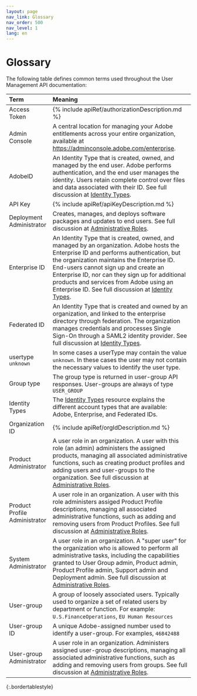 ```yaml
---
layout: page
nav_link: Glossary
nav_order: 500
nav_level: 1
lang: en
---
```


# Glossary

The following table defines common terms used throughout the User Management API documentation:

| Term | Meaning |
| :---- | :--------------- |
| Access Token | {% include apiRef/authorizationDescription.md %} |
| <a name="adminconsole" class="api-ref-subtitle">Admin Console</a> | A central location for managing your Adobe entitlements across your entire organization, available at https://adminconsole.adobe.com/enterprise. |
| <a name="adobeId" class="api-ref-subtitle">AdobeID</a> | An Identity Type that is created, owned, and managed by the end user. Adobe performs authentication, and the end user manages the identity. Users retain complete control over files and data associated with their ID. See full discussion at [Identity Types](https://helpx.adobe.com/enterprise/help/identity.html). |
| API Key | {% include apiRef/apiKeyDescription.md %} |
| <a name="deployment" class="api-ref-subtitle">Deployment Administrator</a> | Creates, manages, and deploys software packages and updates to end users. See full discussion at [Administrative Roles](https://helpx.adobe.com/enterprise/using/admin-roles.html#).|
| <a name="enterpriseId" class="api-ref-subtitle">Enterprise ID</a> | An Identity Type that is created, owned, and managed by an organization. Adobe hosts the Enterprise ID and performs authentication, but the organization maintains the Enterprise ID. End-users cannot sign up and create an Enterprise ID, nor can they sign up for additional products and services from Adobe using an Enterprise ID. See full discussion at [Identity Types](https://helpx.adobe.com/enterprise/help/identity.html). |
| <a name="federatedId" class="api-ref-subtitle">Federated ID</a> | An Identity Type that is created and owned by an organization, and linked to the enterprise directory through federation. The organization manages credentials and processes Single Sign-On through a SAML2 identity provider. See full discussion at [Identity Types](https://helpx.adobe.com/enterprise/help/identity.html). |
| <a name="unknownUserType" class="api-ref-subtitle">usertype `unknown`</a> | In some cases a userType may contain the value `unknown`. In these cases the user may not contain the necessary values to identify the user type.|
| Group type | The group type is returned in user-group API responses. User-groups are always of type `USER_GROUP` |
| <a name="identity" class="api-ref-subtitle">Identity Types</a> | The [Identity Types](https://helpx.adobe.com/enterprise/help/identity.html) resource explains the different account types that are available: Adobe, Enterprise, and Federated IDs. |
| Organization ID | {% include apiRef/orgIdDescription.md %} |
| <a name="productAdmin" class="api-ref-subtitle">Product Administrator</a> | A user role in an organization. A user with this role (an admin) administers the assigned products, managing all associated administrative functions, such as creating product profiles and adding users and user-groups to the organization. See full discussion at [Administrative Roles](https://helpx.adobe.com/enterprise/using/admin-roles.html#). |
| <a name="productConfigAdmin" class="api-ref-subtitle">Product Profile Administrator</a> | A user role in an organization. A user with this role administers assiged Product Profile descriptions, managing all associated administrative functions, such as adding and removing users from Product Profiles.  See full discussion at [Administrative Roles](https://helpx.adobe.com/enterprise/using/admin-roles.html#). |
| <a name="orgAdmin" class="api-ref-subtitle">System Administrator</a> | A user role in an organization. A "super user" for the organization who is allowed to perform all administrative tasks, including the capabilities granted to User Group admin, Product admin, Product Profile admin, Support admin and Deployment admin. See full discussion at [Administrative Roles](https://helpx.adobe.com/enterprise/using/admin-roles.html#). |
| <a name="usergroup" class="api-ref-subtitle">User-group</a> | A group of loosely associated users. Typically used to organize a set of related users by department or function. For example: `U.S.FinanceOperations`, `EU Human Resources` |
| User-group ID | A unique Adobe-assigned number used to identify a user-group. For examples, `46842488`|
| <a name="usergroupAdmin" class="api-ref-subtitle">User-group Administrator</a> | A user role in an organization. Administers assigned user-group descriptions, managing all associated administrative functions, such as adding and removing users from groups. See full discussion at [Administrative Roles](https://helpx.adobe.com/enterprise/using/admin-roles.html#). |
{:.bordertablestyle}
